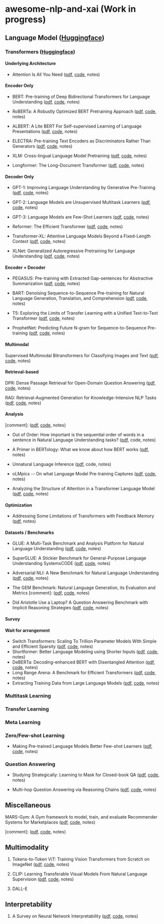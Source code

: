 # awesome-nlp-and-xai (Work in progress)

## Language Model ([Huggingface](https://huggingface.co/transformers/model_summary.html))

### Transformers ([Huggingface](https://huggingface.co/transformers/index.html))

#### Underlying Architecture

* Attention Is All You Need ([pdf](https://arxiv.org/pdf/1706.03762.pdf), [code](https://github.com/tensorflow/tensor2tensor), notes)

#### Encoder Only

* BERT: Pre-training of Deep Bidirectional Transformers for Language Understanding ([pdf](https://arxiv.org/pdf/1810.04805.pdf), [code](https://github.com/google-research/bert), notes)

* RoBERTa: A Robustly Optimized BERT Pretraining Approach ([pdf](https://arxiv.org/pdf/1907.11692.pdf), [code](https://github.com/pytorch/fairseq/blob/master/examples/roberta/README.md), notes)

* ALBERT: A Lite BERT For Self-supervised Learning of Language Presentations ([pdf](https://arxiv.org/pdf/1909.11942.pdf), [code](https://github.com/google-research/ALBERT), notes)

* ELECTRA: Pre-training Text Encoders as Discriminators Rather Than Generators ([pdf](https://arxiv.org/pdf/2003.10555.pdf), [code](https://github.com/google-research/electra), notes)

* XLM: Cross-lingual Language Model Pretraining ([pdf](https://arxiv.org/pdf/1901.07291.pdf), [code](https://github.com/facebookresearch/XLM), notes) 

* Longformer: The Long-Document Transformer ([pdf](https://arxiv.org/pdf/2004.05150.pdf), [code](https://github.com/allenai/longformer), notes)

#### Decoder Only

* GPT-1: Improving Language Understanding by Generative Pre-Training ([pdf](https://cdn.openai.com/research-covers/language-unsupervised/language_understanding_paper.pdf), [code](https://github.com/openai/finetune-transformer-lm), notes)

* GPT-2: Language Models are Unsupervised Multitask Learners ([pdf](https://cdn.openai.com/better-language-models/language_models_are_unsupervised_multitask_learners.pdf), [code](https://github.com/openai/gpt-2), notes)

* GPT-3: Language Models are Few-Shot Learners ([pdf](https://arxiv.org/pdf/2005.14165.pdf), [code](https://github.com/openai/gpt-3), notes)

* Reformer: The Efficient Transformer ([pdf](https://arxiv.org/pdf/2001.04451.pdf), [code](https://github.com/google/trax), notes)

* Transformer-XL: Attentive Language Models Beyond a Fixed-Length Context ([pdf](https://arxiv.org/pdf/1901.02860.pdf), [code](https://github.com/kimiyoung/transformer-xl?utm_source=catalyzex.com), notes)

* XLNet: Generalized Autoregressive Pretraining for Language Understanding ([pdf](https://arxiv.org/pdf/1906.08237.pdf), [code](https://github.com/zihangdai/xlnet), notes)

#### Encoder + Decoder 

* PEGASUS: Pre-training with Extracted Gap-sentences for Abstractive Summarization ([pdf](https://arxiv.org/pdf/1912.08777.pdf), [code](https://github.com/google-research/pegasus), notes)

* BART: Denoising Sequence-to-Sequence Pre-training for Natural Language Generation, Translation, and Comprehension ([pdf](https://arxiv.org/pdf/1910.13461.pdf), [code](https://github.com/pytorch/fairseq/blob/master/examples/bart/README.md), notes)

* T5: Exploring the Limits of Transfer Learning with a Unified Text-to-Text Transformer ([pdf](https://arxiv.org/pdf/1910.10683.pdf), [code](https://github.com/google-research/text-to-text-transfer-transformer), notes)

* ProphetNet: Predicting Future N-gram for Sequence-to-Sequence Pre-training ([pdf](https://arxiv.org/pdf/2001.04063.pdf), [code](https://github.com/microsoft/ProphetNet), notes) 
 
#### Multimodal

Supervised Multimodal Bitransformers for Classifying Images and Text ([pdf](https://arxiv.org/pdf/1909.02950.pdf), [code](https://github.com/facebookresearch/mmbt), notes)

#### Retrieval-based

DPR: Dense Passage Retrieval for Open-Domain Question Answering ([pdf](https://arxiv.org/pdf/2004.04906.pdf), [code](https://github.com/facebookresearch/DPR), notes)

RAG: Retrieval-Augmented Generation for Knowledge-Intensive NLP Tasks ([pdf](https://arxiv.org/pdf/2005.11401.pdf), [code](https://huggingface.co/transformers/model_doc/rag.html), notes)

#### Analysis

[comment]: ([pdf](), [code](), notes)

* Out of Order: How important is the sequential order of words in a sentence in Natural Language Understanding tasks? ([pdf](https://arxiv.org/pdf/2012.15180.pdf), code, notes)

* A Primer in BERTology: What we know about how BERT works ([pdf](https://arxiv.org/pdf/2002.12327.pdf), notes)

* Unnatural Language Inference ([pdf](https://arxiv.org/pdf/2101.00010.pdf), code, notes)

* oLMpics -- On what Language Model Pre-training Captures ([pdf](https://arxiv.org/pdf/1912.13283.pdf), [code](https://github.com/alontalmor/oLMpics), notes)

* Analyzing the Structure of Attention in a Transformer Language Model ([pdf](https://www.aclweb.org/anthology/W19-4808.pdf), [code](), notes)

#### Optimization

* Addressing Some Limitations of Transformers with Feedback Memory ([pdf](https://arxiv.org/pdf/2002.09402.pdf), notes)

#### Datasets / Benchmarks

* GLUE: A Multi-Task Benchmark and Analysis Platform for Natural Language Understanding ([pdf](https://arxiv.org/pdf/1804.07461.pdf), [code](https://github.com/nyu-mll/GLUE-baselines), notes)

* SuperGLUE: A Stickier Benchmark for General-Purpose Language Understanding SystemsCODE ([pdf](https://arxiv.org/pdf/1905.00537.pdf), [code](https://github.com/nyu-mll/jiant), notes)

* Adversarial NLI: A New Benchmark for Natural Language Understanding ([pdf](https://arxiv.org/pdf/1910.14599.pdf), [code](https://github.com/facebookresearch/anli), notes)

* The GEM Benchmark: Natural Language Generation, its Evaluation and Metrics [comment]: ([pdf](https://arxiv.org/pdf/2102.01672.pdf), [code](), notes)

* Did Aristotle Use a Laptop? A Question Answering Benchmark with Implicit Reasoning Strategies ([pdf](https://arxiv.org/pdf/2101.02235.pdf), [code](), notes)

#### Survey

#### Wait for arrangement

* Switch Transformers: Scaling To Trillion Parameter Models With Simple and Efficient Sparsity ([pdf](https://arxiv.org/pdf/2101.03961.pdf), [code](https://github.com/lab-ml/nn/tree/master/labml_nn/transformers/switch), notes)
* Shortformer: Better Language Modeling using Shorter Inputs ([pdf](https://arxiv.org/pdf/2012.15832.pdf), [code](), notes)
* DeBERTa: Decoding-enhanced BERT with Disentangled Attention ([pdf](https://arxiv.org/pdf/2006.03654.pdf), [code](https://github.com/microsoft/DeBERTa), notes)
* Long Range Arena: A Benchmark for Efficient Transformers ([pdf](https://arxiv.org/pdf/2011.04006.pdf), [code](https://github.com/google-research/long-range-arena), notes)
* Extracting Training Data from Large Language Models ([pdf](https://arxiv.org/pdf/2012.07805.pdf), [code](https://github.com/allenai/longformer), notes)
 
### Multitask Learning

### Transfer Learning

### Meta Learning

### Zero/Few-shot Learning

* Making Pre-trained Language Models Better Few-shot Learners ([pdf](https://arxiv.org/pdf/2012.15723v1.pdf), [code](https://github.com/princeton-nlp/LM-BFF), notes)

### Question Answering

* Studying Strategically: Learning to Mask for Closed-book QA ([pdf](https://arxiv.org/pdf/2012.15856.pdf), [code](), notes) 
 
* Multi-hop Question Answering via Reasoning Chains ([pdf](https://arxiv.org/pdf/1910.02610.pdf), [code](), notes) 

## Miscellaneous

MARS-Gym: A Gym framework to model, train, and evaluate Recommender Systems for Marketplaces ([pdf](https://arxiv.org/pdf/2010.07035v1.pdf), [code](https://github.com/deeplearningbrasil/mars-gym), notes)


[comment]: ([pdf](), [code](), notes)

## Multimodality

1. Tokens-to-Token ViT: Training Vision Transformers from Scratch on ImageNet ([pdf](https://arxiv.org/pdf/2101.11986.pdf), [code](https://github.com/yitu-opensource/T2T-ViT), notes)

2. CLIP: Learning Transferable Visual Models From Natural Language Supervision ([pdf](https://cdn.openai.com/papers/Learning_Transferable_Visual_Models_From_Natural_Language_Supervision.pdf), [code](https://github.com/openai/CLIP), notes)

3. DALL-E


## Interpretability

1. A Survey on Neural Network Interpretability ([pdf](https://arxiv.org/pdf/2012.14261.pdf), [code](), notes)



